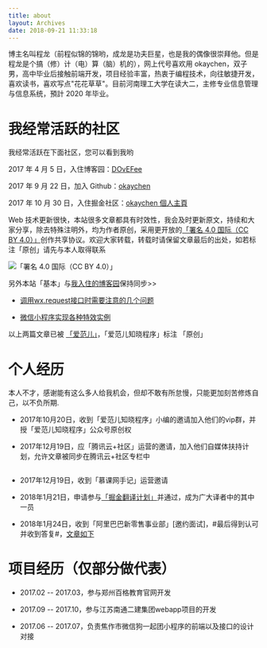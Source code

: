 ```yaml
---
title: about
layout: Archives
date: 2018-09-21 11:33:18
---
```


<!-- ![banner](http://www.chenqaq.com/assets/photos/banner02.png) -->

<i class="icon icon-book"></i> 博主名叫程龙（前程似锦的锦哟，成龙是功夫巨星，也是我的偶像很崇拜他。但是程龙是个搞（修）计（电）算（脑）机的），网上代号喜欢用 okaychen，双子男，高中毕业后接触前端开发，项目经验丰富，热衷于编程技术，向往敏捷开发，喜欢读书，喜欢写点"花花草草"。目前河南理工大学在读大二，主修专业信息管理与信息系统，預計 2020 年毕业。

# 我经常活跃的社区

我经常活跃在下面社区，您可以看到我哟

2017 年 4 月 5 日，入住博客园：[DOvEFee](https://www.cnblogs.com/okaychen)

2017 年 9 月 22 日，加入 Github：[okaychen](https://github.com/okaychen)

2017 年 10 月 30 日，入住掘金社区：[okaychen 個人主頁](https://juejin.im/user/59e3efdf6fb9a0451a756b78)

<!-- 2017 年 12 月 05 日，使用 hexo([indigo](https://github.com/yscoder/hexo-theme-indigo)主题)搭建個人博客：[DOvEFee](http://www.chenqaq.com)，托管在 Github -->

Web 技术更新很快，本站很多文章都具有时效性，我会及时更新原文，持续和大家分享，除去特殊注明外，均为作者原创，采用更开放的[「署名 4.0 国际（CC BY 4.0）」](https://creativecommons.org/licenses/by/4.0/deed.zh)创作共享协议。欢迎大家转载，转载时请保留文章最后的出处，如若标注「原创」请先与本人取得联系

![「署名 4.0 国际（CC BY 4.0）」](http://www.chenqaq.com/assets/images/cc-by.png)

<i class="icon icon-creative-commons"></i> 另外本站「基本」与[我入住的博客园](https://www.cnblogs.com/okaychen)保持同步>>


- [调用wx.request接口时需要注意的几个问题](https://www.cnblogs.com/okaychen/p/7655601.html)

- [微信小程序实现各种特效实例](https://www.cnblogs.com/okaychen/p/7616581.html)

<i class="icon icon-bookmark-o"></i> 以上两篇文章已被 [「爱范儿」](https://www.ifanr.com)，「爱范儿知晓程序」标注 「原创」


# 个人经历
本人不才，感谢能有这么多人给我机会，但却不敢有所怠慢，只能更加刻苦修炼自己，以不负所期.

- 2017年10月20日，收到「爱范儿知晓程序」小编的邀请加入他们的vip群，并授「爱范儿知晓程序」公众号原创权

- 2017年12月19日，应「腾讯云+社区」运营的邀请，加入他们自媒体扶持计划，允许文章被同步在腾讯云+社区专栏中

<p style="width:200px;display: block;
    margin: 0 auto;"><img style="border-radius:10px" src="http://www.chenqaq.com/assets/images/tc.jpg" alt=""></p>

- 2017年12月19日，收到「慕课网手记」运营邀请

- 2018年1月21日，申请参与[「掘金翻译计划」](https://github.com/xitu/gold-miner)并通过，成为广大译者中的其中一员

- 2018年1月24日，收到「阿里巴巴新零售事业部」[邀约面试]，#最后得到认可并收到答复#，[文章如下](http://www.chenqaq.com/2018/01/25/life-aboutLife-job/)

# 项目经历（仅部分做代表）

- 2017.02 -- 2017.03，参与郑州百格教育官网开发

- 2017.09 -- 2017.10，参与江苏南通二建集团webapp项目的开发

- 2017.06 -- 2017.07，负责焦作市微信狗一起团小程序的前端以及接口的设计对接

<!--<i class="icon icon-eye"></i> 在我的第一版简历中了解更多吧~

>[我的第一版简历（准备投递2018年暑假-前端开发实习岗位）](../../../../assets/resume/resume.html)

 # 联系我

![微信](../../../../assets/images/wechat.png) -->